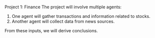 Project 1: Finance
The project will involve multiple agents:  
1. One agent will gather transactions and information related to stocks.  
2. Another agent will collect data from news sources.  

From these inputs, we will derive conclusions.  

